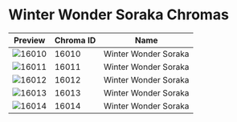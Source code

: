 # Winter Wonder Soraka Chromas

| Preview | Chroma ID | Name |
|---------|-----------|------|
| ![16010](https://raw.communitydragon.org/latest/plugins/rcp-be-lol-game-data/global/default/v1/champion-chroma-images/16/16010.png) | 16010 | Winter Wonder Soraka |
| ![16011](https://raw.communitydragon.org/latest/plugins/rcp-be-lol-game-data/global/default/v1/champion-chroma-images/16/16011.png) | 16011 | Winter Wonder Soraka |
| ![16012](https://raw.communitydragon.org/latest/plugins/rcp-be-lol-game-data/global/default/v1/champion-chroma-images/16/16012.png) | 16012 | Winter Wonder Soraka |
| ![16013](https://raw.communitydragon.org/latest/plugins/rcp-be-lol-game-data/global/default/v1/champion-chroma-images/16/16013.png) | 16013 | Winter Wonder Soraka |
| ![16014](https://raw.communitydragon.org/latest/plugins/rcp-be-lol-game-data/global/default/v1/champion-chroma-images/16/16014.png) | 16014 | Winter Wonder Soraka |